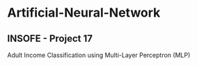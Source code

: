 # Artificial-Neural-Network

## INSOFE - Project 17

Adult Income Classification using Multi-Layer Perceptron (MLP)
